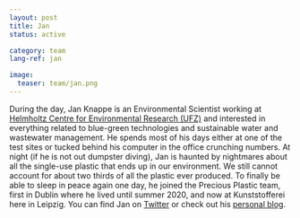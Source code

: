 ```yaml
---
layout: post
title: Jan
status: active

category: team
lang-ref: jan

image:
  teaser: team/jan.png
---
```


During the day, Jan Knappe is an Environmental Scientist working at [Helmholtz Centre for Environmental Research (UFZ)](https://www.ufz.de/) and interested in everything related to blue-green technologies and sustainable water and wastewater management. He spends most of his days either at one of the test sites or tucked behind his computer in the office crunching numbers. At night (if he is not out dumpster diving), Jan is haunted by nightmares about all the single-use plastic that ends up in our environment. We still cannot account for about two thirds of all the plastic ever produced. To finally be able to sleep in peace again one day, he joined the Precious Plastic team, first in Dublin where he lived until summer 2020, and now at Kunststofferei here in Leipzig. You can find Jan on [Twitter](https://twitter.com/JanKnappe) or check out his [personal blog](https://www.janknappe.com/).
